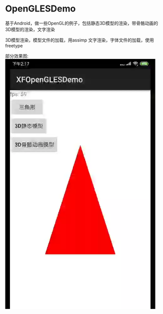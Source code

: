 # OpenGLESDemo

基于Android，做一些OpenGL的例子，包括静态3D模型的渲染，带骨骼动画的3D模型的渲染，文字渲染

3D模型渲染，模型文件的加载，用assimp
文字渲染，字体文件的加载，使用freetype

部分效果图:
![Image text](https://raw.githubusercontent.com/newchenxf/OpenGLESDemo/main/pictures/demo.webp)


